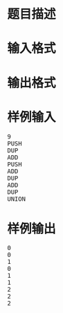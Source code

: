 

# 题目描述



# 输入格式



# 输出格式



# 样例输入


<pre>9
PUSH
DUP
ADD
PUSH
ADD
DUP
ADD
DUP
UNION</pre>

# 样例输出


<pre>0
0
1
0
1
1
2
2
2</pre>
